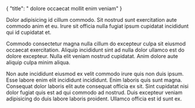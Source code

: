 {
  "title": " dolore occaecat mollit enim veniam"
}

Dolor adipisicing id cillum commodo. Sit nostrud sunt exercitation aute commodo anim et eu. Irure sit officia nulla fugiat ipsum cupidatat incididunt qui id cupidatat et.

Commodo consectetur magna nulla cillum do excepteur culpa sit eiusmod occaecat exercitation. Aliquip incididunt sint ad nulla dolor ullamco est do dolore excepteur. Nulla elit veniam nostrud cupidatat. Anim dolore aute aliquip culpa minim aliqua.

Non aute incididunt eiusmod ex velit commodo irure quis non duis ipsum. Esse labore enim elit incididunt incididunt. Enim laboris quis sunt magna. Consequat dolor laboris elit aute consequat officia ex sit. Sint cupidatat nisi dolor fugiat quis est ad qui commodo ad nostrud. Duis excepteur veniam adipisicing do duis labore laboris proident. Ullamco officia est id sunt ex.